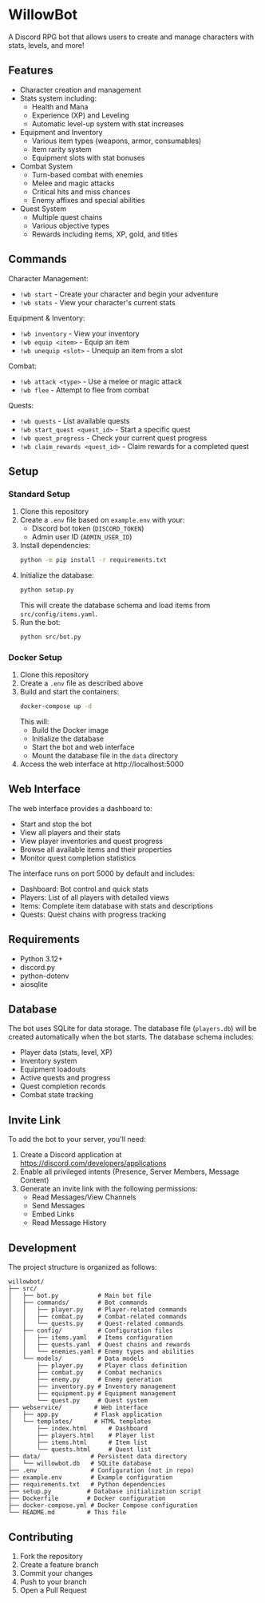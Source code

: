# WillowBot

A Discord RPG bot that allows users to create and manage characters with stats, levels, and more!

## Features

- Character creation and management
- Stats system including:
  - Health and Mana
  - Experience (XP) and Leveling
  - Automatic level-up system with stat increases
- Equipment and Inventory
  - Various item types (weapons, armor, consumables)
  - Item rarity system
  - Equipment slots with stat bonuses
- Combat System
  - Turn-based combat with enemies
  - Melee and magic attacks
  - Critical hits and miss chances
  - Enemy affixes and special abilities
- Quest System
  - Multiple quest chains
  - Various objective types
  - Rewards including items, XP, gold, and titles

## Commands

Character Management:
- `!wb start` - Create your character and begin your adventure
- `!wb stats` - View your character's current stats

Equipment & Inventory:
- `!wb inventory` - View your inventory
- `!wb equip <item>` - Equip an item
- `!wb unequip <slot>` - Unequip an item from a slot

Combat:
- `!wb attack <type>` - Use a melee or magic attack
- `!wb flee` - Attempt to flee from combat

Quests:
- `!wb quests` - List available quests
- `!wb start_quest <quest_id>` - Start a specific quest
- `!wb quest_progress` - Check your current quest progress
- `!wb claim_rewards <quest_id>` - Claim rewards for a completed quest

## Setup

### Standard Setup

1. Clone this repository
2. Create a `.env` file based on `example.env` with your:
   - Discord bot token (`DISCORD_TOKEN`)
   - Admin user ID (`ADMIN_USER_ID`)
3. Install dependencies:
   ```bash
   python -m pip install -r requirements.txt
   ```
4. Initialize the database:
   ```bash
   python setup.py
   ```
   This will create the database schema and load items from `src/config/items.yaml`.
5. Run the bot:
   ```bash
   python src/bot.py
   ```

### Docker Setup

1. Clone this repository
2. Create a `.env` file as described above
3. Build and start the containers:
   ```bash
   docker-compose up -d
   ```
   This will:
   - Build the Docker image
   - Initialize the database
   - Start the bot and web interface
   - Mount the database file in the `data` directory
4. Access the web interface at http://localhost:5000

## Web Interface

The web interface provides a dashboard to:
- Start and stop the bot
- View all players and their stats
- View player inventories and quest progress
- Browse all available items and their properties
- Monitor quest completion statistics

The interface runs on port 5000 by default and includes:
- Dashboard: Bot control and quick stats
- Players: List of all players with detailed views
- Items: Complete item database with stats and descriptions
- Quests: Quest chains with progress tracking

## Requirements

- Python 3.12+
- discord.py
- python-dotenv
- aiosqlite

## Database

The bot uses SQLite for data storage. The database file (`players.db`) will be created automatically when the bot starts. The database schema includes:

- Player data (stats, level, XP)
- Inventory system
- Equipment loadouts
- Active quests and progress
- Quest completion records
- Combat state tracking

## Invite Link

To add the bot to your server, you'll need:
1. Create a Discord application at https://discord.com/developers/applications
2. Enable all privileged intents (Presence, Server Members, Message Content)
3. Generate an invite link with the following permissions:
   - Read Messages/View Channels
   - Send Messages
   - Embed Links
   - Read Message History

## Development

The project structure is organized as follows:
```
willowbot/
├── src/
│   ├── bot.py           # Main bot file
│   ├── commands/        # Bot commands
│   │   ├── player.py    # Player-related commands
│   │   ├── combat.py    # Combat-related commands
│   │   └── quests.py    # Quest-related commands
│   ├── config/          # Configuration files
│   │   ├── items.yaml   # Items configuration
│   │   ├── quests.yaml  # Quest chains and rewards
│   │   └── enemies.yaml # Enemy types and abilities
│   └── models/          # Data models
│       ├── player.py    # Player class definition
│       ├── combat.py    # Combat mechanics
│       ├── enemy.py     # Enemy generation
│       ├── inventory.py # Inventory management
│       ├── equipment.py # Equipment management
│       └── quest.py     # Quest system
├── webservice/         # Web interface
│   ├── app.py          # Flask application
│   └── templates/      # HTML templates
│       ├── index.html      # Dashboard
│       ├── players.html    # Player list
│       ├── items.html      # Item list
│       └── quests.html     # Quest list
├── data/              # Persistent data directory
│   └── willowbot.db   # SQLite database
├── .env               # Configuration (not in repo)
├── example.env        # Example configuration
├── requirements.txt   # Python dependencies
├── setup.py          # Database initialization script
├── Dockerfile        # Docker configuration
├── docker-compose.yml # Docker Compose configuration
└── README.md         # This file
```

## Contributing

1. Fork the repository
2. Create a feature branch
3. Commit your changes
4. Push to your branch
5. Open a Pull Request